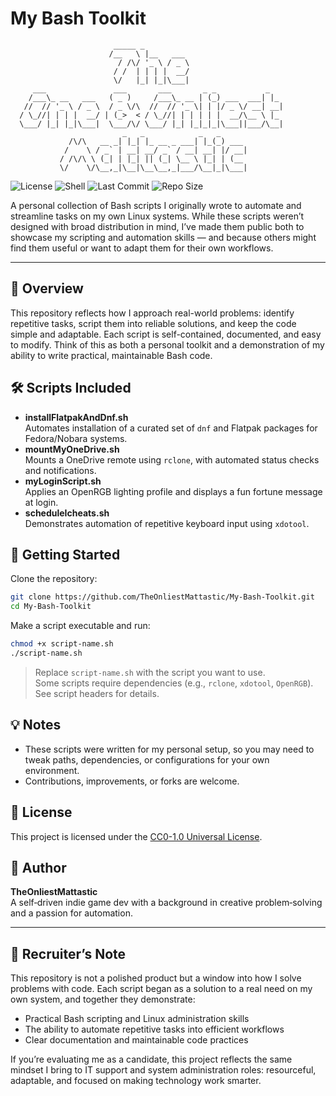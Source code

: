 # My Bash Toolkit

```
                       _____ _
                      /__   \ |__   ___
                        / /\/ '_ \ / _ \
                       / /  | | | |  __/
                       \/   |_| |_|\___|
     ___               ___       ___       _ _           _
    /___\_ __   ___   ( _ )     /___\_ __ | (_) ___  ___| |_
   //  // '_ \ / _ \  / _ \/\  //  // '_ \| | |/ _ \/ __| __|
  / \_//| | | |  __/ | (_>  < / \_//| | | | | |  __/\__ \ |_
  \___/ |_| |_|\___|  \___/\/ \___/ |_| |_|_|_|\___||___/\__|
                         _   _            _   _
             /\/\   __ _| |_| |_ __ _ ___| |_(_) ___
            /    \ / _` | __| __/ _` / __| __| |/ __|
           / /\/\ \ (_| | |_| || (_| \__ \ |_| | (__
           \/    \/\__,_|\__|\__\__,_|___/\__|_|\___|
```

![License](https://img.shields.io/badge/License-CC0--1.0-bd93f9?style=for-the-badge&logo=creative-commons&logoColor=282a36)
![Shell](https://img.shields.io/badge/Shell-Bash-50fa7b?style=for-the-badge&logo=gnu-bash&logoColor=282a36)
![Last Commit](https://img.shields.io/github/last-commit/TheOnliestMattastic/My-Bash-Toolkit?color=ff79c6&style=for-the-badge)
![Repo Size](https://img.shields.io/github/repo-size/TheOnliestMattastic/My-Bash-Toolkit?color=8be9fd&style=for-the-badge)

A personal collection of Bash scripts I originally wrote to automate and streamline tasks on my own Linux systems. While these scripts weren’t designed with broad distribution in mind, I’ve made them public both to showcase my scripting and automation skills — and because others might find them useful or want to adapt them for their own workflows.

---

## 🌟 Overview
This repository reflects how I approach real-world problems: identify repetitive tasks, script them into reliable solutions, and keep the code simple and adaptable. Each script is self-contained, documented, and easy to modify. Think of this as both a personal toolkit and a demonstration of my ability to write practical, maintainable Bash code.

## 🛠️ Scripts Included
- **installFlatpakAndDnf.sh**  
  Automates installation of a curated set of `dnf` and Flatpak packages for Fedora/Nobara systems.
- **mountMyOneDrive.sh**  
  Mounts a OneDrive remote using `rclone`, with automated status checks and notifications.
- **myLoginScript.sh**  
  Applies an OpenRGB lighting profile and displays a fun fortune message at login.
- **scheduleIcheats.sh**  
  Demonstrates automation of repetitive keyboard input using `xdotool`.

## 🚀 Getting Started
Clone the repository:
```sh
git clone https://github.com/TheOnliestMattastic/My-Bash-Toolkit.git
cd My-Bash-Toolkit
```

Make a script executable and run:
```sh
chmod +x script-name.sh
./script-name.sh
```

> Replace `script-name.sh` with the script you want to use.  
> Some scripts require dependencies (e.g., `rclone`, `xdotool`, `OpenRGB`). See script headers for details.

## 💡 Notes
- These scripts were written for my personal setup, so you may need to tweak paths, dependencies, or configurations for your own environment.  
- Contributions, improvements, or forks are welcome.

## 📜 License
This project is licensed under the [CC0-1.0 Universal License](https://creativecommons.org/publicdomain/zero/1.0/).

## 👤 Author
**TheOnliestMattastic**  
A self‑driven indie game dev with a background in creative problem‑solving and a passion for automation.

---

## 📌 Recruiter’s Note
This repository is not a polished product but a window into how I solve problems with code. Each script began as a solution to a real need on my own system, and together they demonstrate:
- Practical Bash scripting and Linux administration skills  
- The ability to automate repetitive tasks into efficient workflows  
- Clear documentation and maintainable code practices  

If you’re evaluating me as a candidate, this project reflects the same mindset I bring to IT support and system administration roles: resourceful, adaptable, and focused on making technology work smarter.